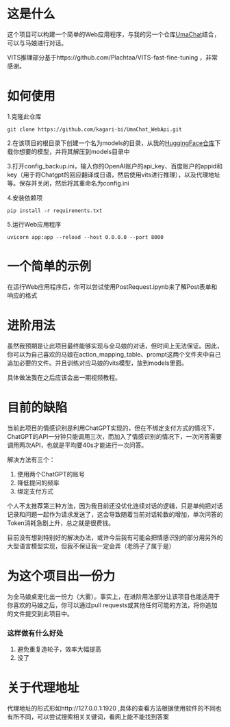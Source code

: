 # 这是什么
这个项目可以构建一个简单的Web应用程序，与我的另一个仓库[UmaChat](https://github.com/kagari-bi/UmaChat)结合，可以与马娘进行对话。

VITS推理部分基于https://github.com/Plachtaa/VITS-fast-fine-tuning ，非常感谢。

# 如何使用
1.克隆此仓库
```
git clone https://github.com/kagari-bi/UmaChat_WebApi.git
```
2.在该项目的根目录下创建一个名为models的目录，从我的[HuggingFace仓库](https://huggingface.co/gouhuo/Umamusume_Vits_models/tree/main)下载你想要的模型，并将其解压到models目录中

3.打开config_backup.ini，输入你的OpenAI账户的api_key、百度账户的appid和key（用于将Chatgpt的回应翻译成日语，然后使用vits进行推理），以及代理地址等。保存并关闭，然后将其重命名为config.ini

4.安装依赖项
```
pip install -r requirements.txt
```
5.运行Web应用程序
```
uvicorn app:app --reload --host 0.0.0.0 --port 8000
```

# 一个简单的示例
在运行Web应用程序后，你可以尝试使用PostRequest.ipynb来了解Post表单和响应的格式

# 进阶用法
虽然我预期是让此项目最终能够实现与全马娘的对话，但时间上无法保证。因此，你可以为自己喜欢的马娘在action_mapping_table、prompt这两个文件夹中自己追加必要的文件。并且训练对应马娘的vits模型，放到models里面。

具体做法我在之后应该会出一期视频教程。

# 目前的缺陷
当前此项目的情感识别是利用ChatGPT实现的，但在不绑定支付方式的情况下，ChatGPT的API一分钟只能调用三次，而加入了情感识别的情况下，一次问答需要调用两次API，也就是平均要40s才能进行一次问答。

解决方法有三个：
1. 使用两个ChatGPT的账号
2. 降低提问的频率
3. 绑定支付方式

个人不太推荐第三种方法，因为我目前还没优化连续对话的逻辑，只是单纯把对话记录和问题一起作为请求发送了，这会导致随着当前对话轮数的增加，单次问答的Token消耗急剧上升，总之就是很费钱。

目前没有想到特别好的解决办法，或许今后我有可能会把情感识别的部分用另外的大型语言模型实现，但我不保证我一定会弄（老鸽子了属于是）

# 为这个项目出一份力
为全马娘桌宠化出一份力（大雾）。事实上，在进阶用法部分让该项目也能适用于你喜欢的马娘之后，你可以通过pull requests或其他任何可能的方法，将你追加的文件提交到此项目中。
### 这样做有什么好处
1. 避免重复造轮子，效率大幅提高
2. 没了

# 关于代理地址
代理地址的形式形如http://127.0.0.1:1920 ,具体的查看方法根据使用软件的不同也有所不同，可以尝试搜索相关关键词，看网上能不能找到答案
